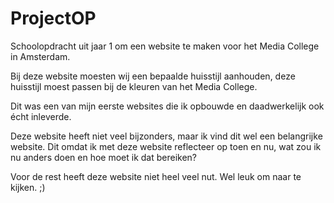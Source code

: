 # ProjectOP
Schoolopdracht uit jaar 1 om een website te maken voor het Media College in Amsterdam.

Bij deze website moesten wij een bepaalde huisstijl aanhouden, deze huisstijl moest passen bij de kleuren van het Media College.

Dit was een van mijn eerste websites die ik opbouwde en daadwerkelijk ook écht inleverde.

Deze website heeft niet veel bijzonders, maar ik vind dit wel een belangrijke website. Dit omdat ik met deze website reflecteer op toen en nu, wat zou ik nu anders doen en hoe moet ik dat bereiken?

Voor de rest heeft deze website niet heel veel nut. Wel leuk om naar te kijken. ;)